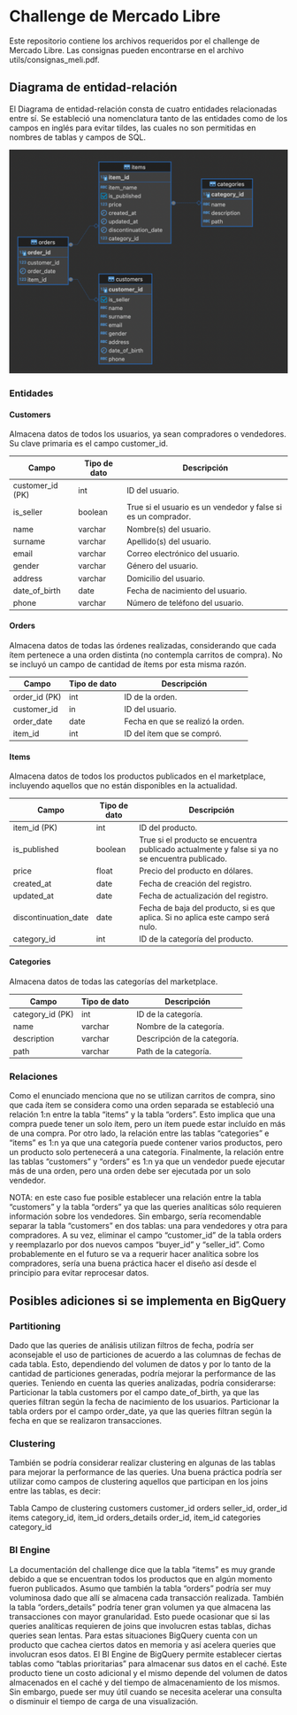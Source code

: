 # Challenge de Mercado Libre
Este repositorio contiene los archivos requeridos por el challenge de Mercado Libre. Las consignas pueden encontrarse en el archivo utils/consignas_meli.pdf.

## Diagrama de entidad-relación
El Diagrama de entidad-relación consta de cuatro entidades relacionadas entre sí. Se estableció una nomenclatura tanto de las entidades como de los campos en inglés para evitar tildes, las cuales no son permitidas en nombres de tablas y campos de SQL. 

![Diagrama de entidad-rrelación](utils/edr_diagram.png)

### Entidades
#### Customers
Almacena datos de todos los usuarios, ya sean compradores o vendedores. Su clave primaria es el campo customer_id. 

| **Campo**        | **Tipo de dato** | **Descripción**                                               |
|------------------|------------------|---------------------------------------------------------------|
| customer_id (PK) | int              | ID del usuario.                                               |
| is_seller        | boolean          | True si el usuario es un vendedor y false si es un comprador. |
| name             | varchar          | Nombre(s) del usuario.                                        |
| surname          | varchar          | Apellido(s) del usuario.                                      |
| email            | varchar          | Correo electrónico del usuario.                               |
| gender           | varchar          | Género del usuario.                                           |
| address          | varchar          | Domicilio del usuario.                                        |
| date_of_birth    | date             | Fecha de nacimiento del usuario.                              |
| phone            | varchar          | Número de teléfono del usuario.                               |

#### Orders
Almacena datos de todas las órdenes realizadas, considerando que cada ítem pertenece a una orden distinta (no contempla carritos de compra). No se incluyó un campo de cantidad de ítems por esta misma razón.

| **Campo**     | **Tipo de dato** | **Descripción**                   |
|---------------|------------------|-----------------------------------|
| order_id (PK) | int              | ID de la orden.                   |
| customer_id   | in               | ID del usuario.                   |
| order_date    | date             | Fecha en que se realizó la orden. |
| item_id       | int              | ID del ítem que se compró.        |

#### Items
Almacena datos de todos los productos publicados en el marketplace, incluyendo aquellos que no están disponibles en la actualidad.

| **Campo**            | **Tipo de dato** | **Descripción**                                                                                 |
|----------------------|------------------|-------------------------------------------------------------------------------------------------|
| item_id (PK)         | int              | ID del producto.                                                                                |
| is_published         | boolean          | True si el producto se encuentra publicado actualmente y false si ya no se encuentra publicado. |
| price                | float            | Precio del producto en dólares.                                                                 |
| created_at           | date             | Fecha de creación del registro.                                                                 |
| updated_at           | date             | Fecha de actualización del registro.                                                            |
| discontinuation_date | date             | Fecha de baja del producto, si es que aplica. Si no aplica este campo será nulo.                |
| category_id          | int              | ID de la categoría del producto.                                                                |

#### Categories
Almacena datos de todas las categorías del marketplace.

| **Campo**        | **Tipo de dato** | **Descripción**              |
|------------------|------------------|------------------------------|
| category_id (PK) | int              | ID de la categoría.          |
| name             | varchar          | Nombre de la categoría.      |
| description      | varchar          | Descripción de la categoría. |
| path             | varchar          | Path de la categoría.        |



### Relaciones
Como el enunciado menciona que no se utilizan carritos de compra, sino que cada ítem se considera como una orden separada se estableció una relación 1:n entre la tabla “items” y la tabla “orders”. Esto implica que una compra puede tener un solo ítem, pero un ítem puede estar incluído en más de una compra.
Por otro lado, la relación entre las tablas “categories” e “items” es 1:n ya que una categoría puede contener varios productos, pero un producto solo pertenecerá a una categoría.
Finalmente, la relación entre las tablas “customers” y “orders” es 1:n ya que un vendedor puede ejecutar más de una orden, pero una orden debe ser ejecutada por un solo vendedor.

NOTA: en este caso fue posible establecer una relación entre la tabla “customers” y la tabla “orders” ya que las queries analíticas sólo requieren información sobre los vendedores. Sin embargo, sería recomendable separar la tabla “customers” en dos tablas: una para vendedores y otra para compradores. A su vez, eliminar el campo “customer_id” de la tabla orders y reemplazarlo por dos nuevos campos “buyer_id” y “seller_id”.
Como probablemente en el futuro se va a requerir hacer analítica sobre los compradores, sería una buena práctica hacer el diseño así desde el principio para evitar reprocesar datos.

## Posibles adiciones si se implementa en BigQuery
### Partitioning
Dado que las queries de análisis utilizan filtros de fecha, podría ser aconsejable el uso de particiones de acuerdo a las columnas de fechas de cada tabla. Esto, dependiendo del volumen de datos y por lo tanto de la cantidad de particiones generadas, podría mejorar la performance de las queries.
Teniendo en cuenta las queries analizadas, podría considerarse:
Particionar la tabla customers por el campo date_of_birth, ya que las queries filtran según la fecha de nacimiento de los usuarios.
Particionar la tabla orders por el campo order_date, ya que las queries filtran según la fecha en que se realizaron transacciones.

### Clustering
También se podría considerar realizar clustering en algunas de las tablas para mejorar la performance de las queries. Una buena práctica podría ser utilizar como campos de clustering aquellos que participan en los joins entre las tablas, es decir:

Tabla
Campo de clustering
customers
customer_id
orders
seller_id, order_id
items
category_id, item_id
orders_details
order_id, item_id
categories
category_id


### BI Engine
La documentación del challenge dice que la tabla “items” es muy grande debido a que se encuentran todos los productos que en algún momento fueron publicados. Asumo que también la tabla “orders” podría ser muy voluminosa dado que allí se almacena cada transacción realizada. También la tabla “orders_details” podría tener gran volumen ya que almacena las transacciones con mayor granularidad. Esto puede ocasionar que si las queries analíticas requieren de joins que involucren estas tablas, dichas queries sean lentas.
Para estas situaciones BigQuery cuenta con un producto que cachea ciertos datos en memoria y así acelera queries que involucran esos datos. El BI Engine de BigQuery permite establecer ciertas tablas como “tablas prioritarias” para almacenar sus datos en el caché.
Este producto tiene un costo adicional y el mismo depende del volumen de datos almacenados en el caché y del tiempo de almacenamiento de los mismos. Sin embargo, puede ser muy útil cuando se necesita acelerar una consulta o disminuir el tiempo de carga de una visualización.



